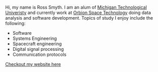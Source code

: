 Hi, my name is Ross Smyth. I am an alum of [Michigan Technological Univeristy](https://www.mtu.edu/) and currently work at [Orbion Space Technology](https://orbionspace.com/) doing data analysis and software development. Topics of study I enjoy include the following:
- Software
- Systems Engineering
- Spacecraft engineering
- Digital signal processing
- Communication protocols

[Checkout my website here](https://rosssmyth.github.io/)
